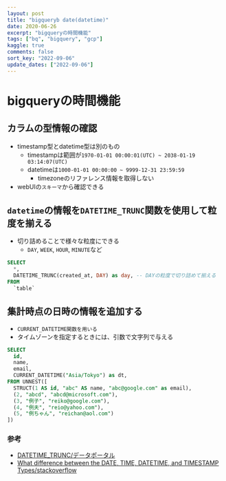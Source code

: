 ```yaml
---
layout: post
title: "bigqueryb date(datetime)"
date: 2020-06-26
excerpt: "bigqueryの時間機能"
tags: ["bq", "bigquery", "gcp"]
kaggle: true
comments: false
sort_key: "2022-09-06"
update_dates: ["2022-09-06"]
---
```


# bigqueryの時間機能

## カラムの型情報の確認
 - timestamp型とdatetime型は別のもの
   - timestampは範囲が`1970-01-01 00:00:01(UTC) ~ 2038-01-19 03:14:07(UTC)`
   - datetimeは`1000-01-01 00:00:00 ~ 9999-12-31 23:59:59`
     - timezoneのリファレンス情報を取得しない
 - webUIの`スキーマ`から確認できる

## `datetime`の情報を`DATETIME_TRUNC`関数を使用して粒度を揃える
 - 切り詰めることで様々な粒度にできる
   - `DAY`, `WEEK`, `HOUR`, `MINUTE`など

```sql
SELECT
  *,
  DATETIME_TRUNC(created_at, DAY) as day, -- DAYの粒度で切り詰めて揃える
FROM 
  `table`
```

## 集計時点の日時の情報を追加する
 - `CURRENT_DATETIME関数を用いる`
 - タイムゾーンを指定するときには、引数で文字列で与える

```sql
SELECT
  id,
  name,
  email,
  CURRENT_DATETIME("Asia/Tokyo") as dt,
FROM UNNEST([
  STRUCT(1 AS id, "abc" AS name, "abc@google.com" as email),
  (2, "abcd", "abcd@microsoft.com"),
  (3, "例子", "reiko@google.com"),
  (4, "例夫", "reio@yahoo.com"),
  (5, "例ちゃん", "reichan@aol.com")
])
```

### 参考
 - [DATETIME_TRUNC/データポータル](https://support.google.com/datastudio/answer/9729685?hl=ja)
 - [What difference between the DATE, TIME, DATETIME, and TIMESTAMP Types/stackoverflow](https://stackoverflow.com/questions/31761047/what-difference-between-the-date-time-datetime-and-timestamp-types)


